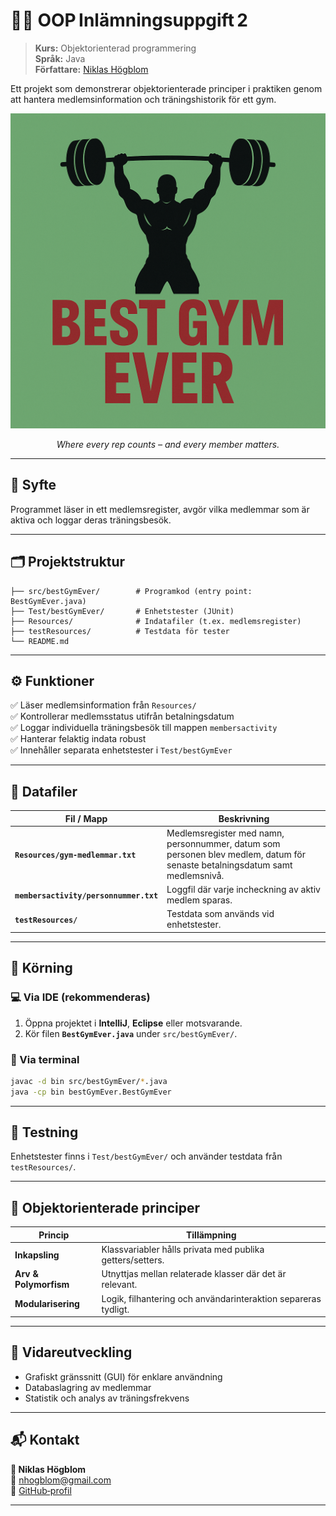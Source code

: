 

# 🏋️‍♂️ OOP Inlämningsuppgift 2

> **Kurs:** Objektorienterad programmering  
> **Språk:** Java  
> **Författare:** [Niklas Högblom](https://github.com/nhogblom)

Ett projekt som demonstrerar objektorienterade principer i praktiken genom att hantera medlemsinformation och träningshistorik för ett gym.

<p align="center">
  <img src="logo.png" alt="BestGymEver logo" width="600"/>
</p>
<p align="center"><i>Where every rep counts – and every member matters.</i></p>

---

## 🎯 Syfte  
Programmet läser in ett medlemsregister, avgör vilka medlemmar som är aktiva och loggar deras träningsbesök.

---

## 🗂️ Projektstruktur

```
├── src/bestGymEver/        # Programkod (entry point: BestGymEver.java)
├── Test/bestGymEver/       # Enhetstester (JUnit)
├── Resources/              # Indatafiler (t.ex. medlemsregister)
├── testResources/          # Testdata för tester
└── README.md
```

---

## ⚙️ Funktioner

✅ Läser medlemsinformation från `Resources/`  
✅ Kontrollerar medlemsstatus utifrån betalningsdatum  
✅ Loggar individuella träningsbesök till mappen `membersactivity`  
✅ Hanterar felaktig indata robust  
✅ Innehåller separata enhetstester i `Test/bestGymEver`

---

## 📄 Datafiler

| Fil / Mapp                 | Beskrivning                                                                 |
|----------------------------|-----------------------------------------------------------------------------|
| **`Resources/gym-medlemmar.txt`** | Medlemsregister med namn, personnummer, datum som personen blev medlem, datum för senaste betalningsdatum samt medlemsnivå. |
| **`membersactivity/personnummer.txt`**        | Loggfil där varje incheckning av aktiv medlem sparas.                     |
| **`testResources/`**         | Testdata som används vid enhetstester.                                    |

---

## 🚀 Körning

### 💻 Via IDE (rekommenderas)  
1. Öppna projektet i **IntelliJ**, **Eclipse** eller motsvarande.  
2. Kör filen **`BestGymEver.java`** under `src/bestGymEver/`.

### 🧰 Via terminal
```bash
javac -d bin src/bestGymEver/*.java
java -cp bin bestGymEver.BestGymEver
```

---

## 🧪 Testning  
Enhetstester finns i `Test/bestGymEver/` och använder testdata från `testResources/`.

---

## 🧱 Objektorienterade principer

| Princip            | Tillämpning                                                                 |
|---------------------|-----------------------------------------------------------------------------|
| **Inkapsling**       | Klassvariabler hålls privata med publika getters/setters.                  |
| **Arv & Polymorfism** | Utnyttjas mellan relaterade klasser där det är relevant.                   |
| **Modularisering**    | Logik, filhantering och användarinteraktion separeras tydligt.             |

---

## 🌱 Vidareutveckling  
- Grafiskt gränssnitt (GUI) för enklare användning  
- Databaslagring av medlemmar  
- Statistik och analys av träningsfrekvens  

---

## 📬 Kontakt  
**👤 Niklas Högblom**  
📧 [nhogblom@gmail.com](mailto:nhogblom@gmail.com)  
🔗 [GitHub‑profil](https://github.com/nhogblom)

---
